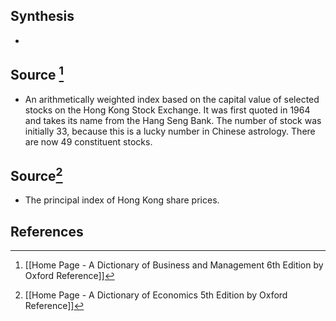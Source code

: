 ## Synthesis
- 
## Source [^1]
- An arithmetically weighted index based on the capital value of selected stocks on the Hong Kong Stock Exchange. It was first quoted in 1964 and takes its name from the Hang Seng Bank. The number of stock was initially 33, because this is a lucky number in Chinese astrology. There are now 49 constituent stocks.

## Source[^2]
- The principal index of Hong Kong share prices.
## References

[^1]: [[Home Page - A Dictionary of Business and Management 6th Edition by Oxford Reference]]
[^2]: [[Home Page - A Dictionary of Economics 5th Edition by Oxford Reference]]